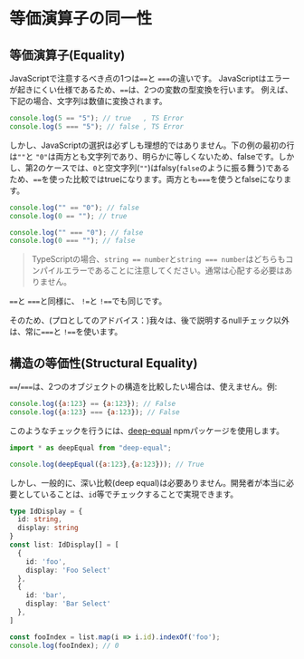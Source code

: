 # 等価演算子の同一性

## 等価演算子\(Equality\)

JavaScriptで注意するべき点の1つは`==`と `===`の違いです。 JavaScriptはエラーが起きにくい仕様であるため、`==`は、2つの変数の型変換を行います。 例えば、下記の場合、文字列は数値に変換されます。

```javascript
console.log(5 == "5"); // true   , TS Error
console.log(5 === "5"); // false , TS Error
```

しかし、JavaScriptの選択は必ずしも理想的ではありません。下の例の最初の行は`""`と `"0"`は両方とも文字列であり、明らかに等しくないため、falseです。しかし、第2のケースでは、`0`と空文字列\(`""`\)はfalsy\(`false`のように振る舞う\)であるため、`==`を使った比較ではtrueになります。両方とも`===`を使うとfalseになります。

```javascript
console.log("" == "0"); // false
console.log(0 == ""); // true

console.log("" === "0"); // false
console.log(0 === ""); // false
```

> TypeScriptの場合、`string == number`と`string === number`はどちらもコンパイルエラーであることに注意してください。通常は心配する必要はありません。

`==`と `===`と同様に、 `!=`と `!==`でも同じです。

そのため、\(プロとしてのアドバイス：\)我々は、後で説明するnullチェック以外は、常に`===`と `!==`を使います。

## 構造の等価性\(Structural Equality\)

`==`/`===`は、2つのオブジェクトの構造を比較したい場合は、使えません。例:

```javascript
console.log({a:123} == {a:123}); // False
console.log({a:123} === {a:123}); // False
```

このようなチェックを行うには、[deep-equal](https://www.npmjs.com/package/deep-equal) npmパッケージを使用します。

```javascript
import * as deepEqual from "deep-equal";

console.log(deepEqual({a:123},{a:123})); // True
```

しかし、一般的に、深い比較\(deep equal\)は必要ありません。開発者が本当に必要としていることは、`id`等でチェックすることで実現できます。

```typescript
type IdDisplay = {
  id: string,
  display: string
}
const list: IdDisplay[] = [
  {
    id: 'foo',
    display: 'Foo Select'
  },
  {
    id: 'bar',
    display: 'Bar Select'
  },
]

const fooIndex = list.map(i => i.id).indexOf('foo');
console.log(fooIndex); // 0
```

